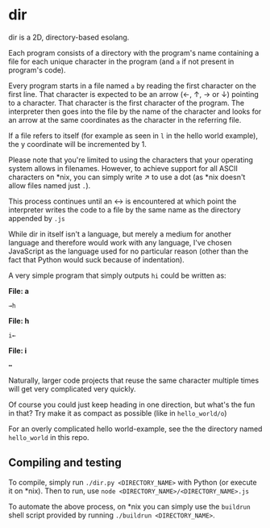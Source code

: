 dir
===

dir is a 2D, directory-based esolang.

Each program consists of a directory with the program's name containing a file for each unique character in the program (and `a` if not present in program's code).

Every program starts in a file named `a` by reading the first character on the first line. That character is expected to be an arrow (←, ↑, → or ↓) pointing to a character. That character is the first character of the program. The interpreter then goes into the file by the name of the character and looks for an arrow at the same coordinates as the character in the referring file.

If a file refers to itself (for example as seen in `l` in the hello world example), the y coordinate will be incremented by 1.

Please note that you're limited to using the characters that your operating system allows in filenames. However, to achieve support for all ASCII characters on *nix, you can simply write ↗ to use a dot (as *nix doesn't allow files named just `.`).

This process continues until an ↔ is encountered at which point the interpreter writes the code to a file by the same name as the directory appended by `.js`

While dir in itself isn't a language, but merely a medium for another language and therefore would work with any language, I've chosen JavaScript as the language used for no particular reason (other than the fact that Python would suck because of indentation).

A very simple program that simply outputs `hi` could be written as:

**File: a**
```
→h
```

**File: h**
```
i←
```

**File: i**
```
↔
```

Naturally, larger code projects that reuse the same character multiple times will get very complicated very quickly.

Of course you could just keep heading in one direction, but what's the fun in that? Try make it as compact as possible (like in `hello_world/o`)

For an overly complicated hello world-example, see the the directory named `hello_world` in this repo.

## Compiling and testing
To compile, simply run `./dir.py <DIRECTORY_NAME>` with Python (or execute it on *nix). Then to run, use `node <DIRECTORY_NAME>/<DIRECTORY_NAME>.js`

To automate the above process, on *nix you can simply use the `buildrun` shell script provided by running `./buildrun <DIRECTORY_NAME>`.

